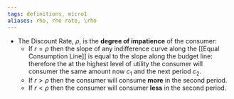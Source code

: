```yaml
---
tags: definitions, micro1 
aliases: rho, rho rate, \rho
---
```

- The Discount Rate, $\rho$, is the **degree of impatience** of the consumer:
	- If $r=\rho$ then the slope of any indifference curve along the [[Equal Consumption Line]] is equal to the slope along the budget line: therefore the at the highest level of utility the consumer will consumer the same amount now $c_{1}$ and the next period $c_{2}$.
	- If $r>\rho$ then the consumer will consume **more** in the second period.
	- If $r<\rho$ then the consumer will consumer **less** in the second period.
